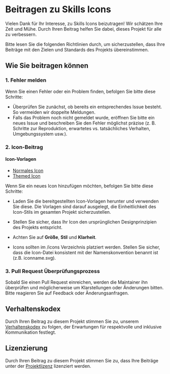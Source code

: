 # Beitragen zu Skills Icons

Vielen Dank für Ihr Interesse, zu Skills Icons beizutragen! Wir schätzen Ihre Zeit und Mühe. Durch Ihren Beitrag helfen Sie dabei, dieses Projekt für alle zu verbessern.

Bitte lesen Sie die folgenden Richtlinien durch, um sicherzustellen, dass Ihre Beiträge mit den Zielen und Standards des Projekts übereinstimmen.

## Wie Sie beitragen können

### 1. Fehler melden

Wenn Sie einen Fehler oder ein Problem finden, befolgen Sie bitte diese Schritte:

- Überprüfen Sie zunächst, ob bereits ein entsprechendes Issue besteht. So vermeiden wir doppelte Meldungen.
- Falls das Problem noch nicht gemeldet wurde, eröffnen Sie bitte ein neues Issue und beschreiben Sie den Fehler möglichst präzise (z. B. Schritte zur Reproduktion, erwartetes vs. tatsächliches Verhalten, Umgebungssystem usw.).

### 2. Icon-Beitrag

#### Icon-Vorlagen

- [Normales Icon](../../.github/ICON_TEMPLATES/icon.svg)
- [Themed Icon](../../.github/ICON_TEMPLATES/themed_icon.svg)

Wenn Sie ein neues Icon hinzufügen möchten, befolgen Sie bitte diese Schritte:

- Laden Sie die bereitgestellten Icon-Vorlagen herunter und verwenden Sie diese. Die Vorlagen sind darauf ausgelegt, die Einheitlichkeit des Icon-Stils im gesamten Projekt sicherzustellen.

- Stellen Sie sicher, dass Ihr Icon den ursprünglichen Designprinzipien des Projekts entspricht.

- Achten Sie auf **Größe**, **Stil** und **Klarheit**.

- Icons sollten im /icons Verzeichnis platziert werden. Stellen Sie sicher, dass die Icon-Datei konsistent mit der Namenskonvention benannt ist (z.B. iconname.svg).

### 3. Pull Request Überprüfungsprozess

Sobald Sie einen Pull Request einreichen, werden die Maintainer ihn überprüfen und möglicherweise um Klarstellungen oder Änderungen bitten. Bitte reagieren Sie auf Feedback oder Änderungsanfragen.

## Verhaltenskodex

Durch Ihren Beitrag zu diesem Projekt stimmen Sie zu, unserem [Verhaltenskodex](./CODE_OF_CONDUCT.md) zu folgen, der Erwartungen für respektvolle und inklusive Kommunikation festlegt.

## Lizenzierung

Durch Ihren Beitrag zu diesem Projekt stimmen Sie zu, dass Ihre Beiträge unter der [Projektlizenz](../../LICENSE) lizenziert werden.
